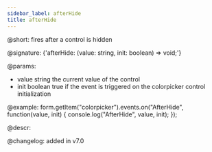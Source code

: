 ```yaml
---
sidebar_label: afterHide
title: afterHide
---          
```


@short: fires after a control is hidden

@signature: {'afterHide: (value: string, init: boolean) => void;'}

@params:
- value     string     the current value of the control
- init      boolean     true if the event is triggered on the colorpicker control initialization


@example:
form.getItem("colorpicker").events.on("AfterHide", function(value, init) {
    console.log("AfterHide", value, init);
});



@descr:

@changelog: added in v7.0
